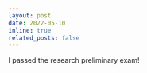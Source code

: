 ```yaml
---
layout: post
date: 2022-05-10
inline: true
related_posts: false
---
```


I passed the research preliminary exam!